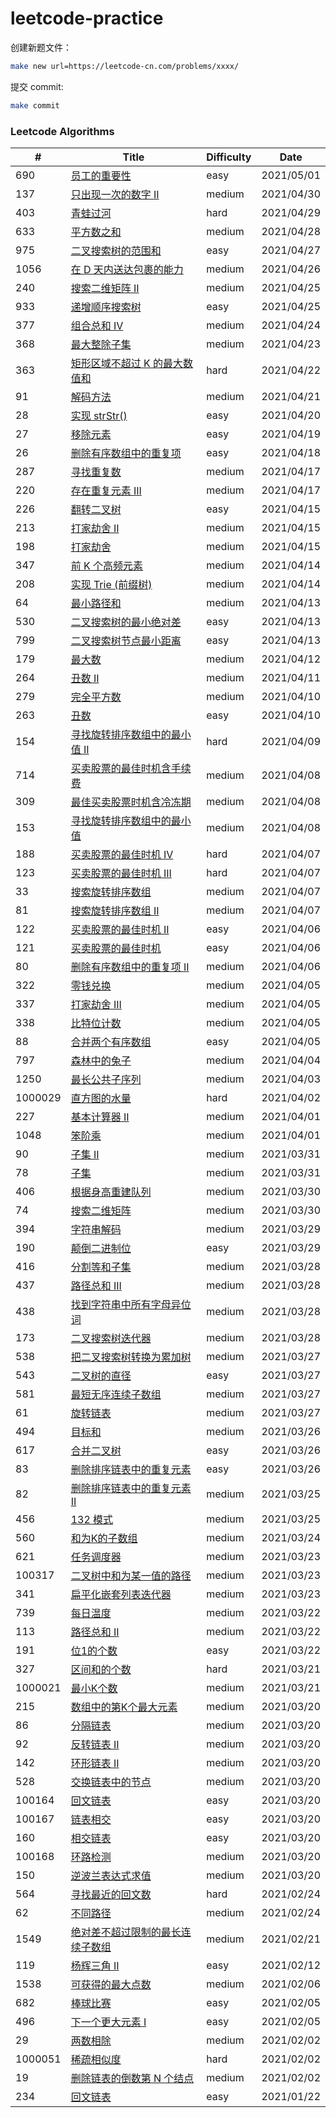 # leetcode-practice

创建新题文件：
```sh
make new url=https://leetcode-cn.com/problems/xxxx/
```

提交 commit:
```sh
make commit
```

### Leetcode Algorithms

| # | Title | Difficulty | Date |
|---| ----- | ---------- | ---- |
|690|[员工的重要性](./algorithms/690-employee-importance.md)|easy|2021/05/01|
|137|[只出现一次的数字 II](./algorithms/137-single-number-ii.md)|medium|2021/04/30|
|403|[青蛙过河](./algorithms/403-frog-jump.md)|hard|2021/04/29|
|633|[平方数之和](./algorithms/633-sum-of-square-numbers.md)|medium|2021/04/28|
|975|[二叉搜索树的范围和](./algorithms/975-range-sum-of-bst.md)|easy|2021/04/27|
|1056|[在 D 天内送达包裹的能力](./algorithms/1056-capacity-to-ship-packages-within-d-days.md)|medium|2021/04/26|
|240|[搜索二维矩阵 II](./algorithms/240-search-a-2d-matrix-ii.md)|medium|2021/04/25|
|933|[递增顺序搜索树](./algorithms/933-increasing-order-search-tree.md)|easy|2021/04/25|
|377|[组合总和 Ⅳ](./algorithms/377-combination-sum-iv.md)|medium|2021/04/24|
|368|[最大整除子集](./algorithms/368-largest-divisible-subset.md)|medium|2021/04/23|
|363|[矩形区域不超过 K 的最大数值和](./algorithms/363-max-sum-of-rectangle-no-larger-than-k.md)|hard|2021/04/22|
|91|[解码方法](./algorithms/91-decode-ways.md)|medium|2021/04/21|
|28|[实现 strStr()](./algorithms/28-implement-strstr.md)|easy|2021/04/20|
|27|[移除元素](./algorithms/27-remove-element.md)|easy|2021/04/19|
|26|[删除有序数组中的重复项](./algorithms/26-remove-duplicates-from-sorted-array.md)|easy|2021/04/18|
|287|[寻找重复数](./algorithms/287-find-the-duplicate-number.md)|medium|2021/04/17|
|220|[存在重复元素 III](./algorithms/220-contains-duplicate-iii.md)|medium|2021/04/17|
|226|[翻转二叉树](./algorithms/226-invert-binary-tree.md)|easy|2021/04/15|
|213|[打家劫舍 II](./algorithms/213-house-robber-ii.md)|medium|2021/04/15|
|198|[打家劫舍](./algorithms/198-house-robber.md)|medium|2021/04/15|
|347|[前 K 个高频元素](./algorithms/347-top-k-frequent-elements.md)|medium|2021/04/14|
|208|[实现 Trie (前缀树)](./algorithms/208-implement-trie-prefix-tree.md)|medium|2021/04/14|
|64|[最小路径和](./algorithms/64-minimum-path-sum.md)|medium|2021/04/13|
|530|[二叉搜索树的最小绝对差](./algorithms/530-minimum-absolute-difference-in-bst.md)|easy|2021/04/13|
|799|[二叉搜索树节点最小距离](./algorithms/799-minimum-distance-between-bst-nodes.md)|easy|2021/04/13|
|179|[最大数](./algorithms/179-largest-number.md)|medium|2021/04/12|
|264|[丑数 II](./algorithms/264-ugly-number-ii.md)|medium|2021/04/11|
|279|[完全平方数](./algorithms/279-perfect-squares.md)|medium|2021/04/10|
|263|[丑数](./algorithms/263-ugly-number.md)|easy|2021/04/10|
|154|[寻找旋转排序数组中的最小值 II](./algorithms/154-find-minimum-in-rotated-sorted-array-ii.md)|hard|2021/04/09|
|714|[买卖股票的最佳时机含手续费](./algorithms/714-best-time-to-buy-and-sell-stock-with-transaction-fee.md)|medium|2021/04/08|
|309|[最佳买卖股票时机含冷冻期](./algorithms/309-best-time-to-buy-and-sell-stock-with-cooldown.md)|medium|2021/04/08|
|153|[寻找旋转排序数组中的最小值](./algorithms/153-find-minimum-in-rotated-sorted-array.md)|medium|2021/04/08|
|188|[买卖股票的最佳时机 IV](./algorithms/188-best-time-to-buy-and-sell-stock-iv.md)|hard|2021/04/07|
|123|[买卖股票的最佳时机 III](./algorithms/123-best-time-to-buy-and-sell-stock-iii.md)|hard|2021/04/07|
|33|[搜索旋转排序数组](./algorithms/33-search-in-rotated-sorted-array.md)|medium|2021/04/07|
|81|[搜索旋转排序数组 II](./algorithms/81-search-in-rotated-sorted-array-ii.md)|medium|2021/04/07|
|122|[买卖股票的最佳时机 II](./algorithms/122-best-time-to-buy-and-sell-stock-ii.md)|easy|2021/04/06|
|121|[买卖股票的最佳时机](./algorithms/121-best-time-to-buy-and-sell-stock.md)|easy|2021/04/06|
|80|[删除有序数组中的重复项 II](./algorithms/80-remove-duplicates-from-sorted-array-ii.md)|medium|2021/04/06|
|322|[零钱兑换](./algorithms/322-coin-change.md)|medium|2021/04/05|
|337|[打家劫舍 III](./algorithms/337-house-robber-iii.md)|medium|2021/04/05|
|338|[比特位计数](./algorithms/338-counting-bits.md)|medium|2021/04/05|
|88|[合并两个有序数组](./algorithms/88-merge-sorted-array.md)|easy|2021/04/05|
|797|[森林中的兔子](./algorithms/797-rabbits-in-forest.md)|medium|2021/04/04|
|1250|[最长公共子序列](./algorithms/1250-longest-common-subsequence.md)|medium|2021/04/03|
|1000029|[直方图的水量](./algorithms/1000029-volume-of-histogram-lcci.md)|hard|2021/04/02|
|227|[基本计算器 II](./algorithms/227-basic-calculator-ii.md)|medium|2021/04/01|
|1048|[笨阶乘](./algorithms/1048-clumsy-factorial.md)|medium|2021/04/01|
|90|[子集 II](./algorithms/90-subsets-ii.md)|medium|2021/03/31|
|78|[子集](./algorithms/78-subsets.md)|medium|2021/03/31|
|406|[根据身高重建队列](./algorithms/406-queue-reconstruction-by-height.md)|medium|2021/03/30|
|74|[搜索二维矩阵](./algorithms/74-search-a-2d-matrix.md)|medium|2021/03/30|
|394|[字符串解码](./algorithms/394-decode-string.md)|medium|2021/03/29|
|190|[颠倒二进制位](./algorithms/190-reverse-bits.md)|easy|2021/03/29|
|416|[分割等和子集](./algorithms/416-partition-equal-subset-sum.md)|medium|2021/03/28|
|437|[路径总和 III](./algorithms/437-path-sum-iii.md)|medium|2021/03/28|
|438|[找到字符串中所有字母异位词](./algorithms/438-find-all-anagrams-in-a-string.md)|medium|2021/03/28|
|173|[二叉搜索树迭代器](./algorithms/173-binary-search-tree-iterator.md)|medium|2021/03/28|
|538|[把二叉搜索树转换为累加树](./algorithms/538-convert-bst-to-greater-tree.md)|medium|2021/03/27|
|543|[二叉树的直径](./algorithms/543-diameter-of-binary-tree.md)|easy|2021/03/27|
|581|[最短无序连续子数组](./algorithms/581-shortest-unsorted-continuous-subarray.md)|medium|2021/03/27|
|61|[旋转链表](./algorithms/61-rotate-list.md)|medium|2021/03/27|
|494|[目标和](./algorithms/494-target-sum.md)|medium|2021/03/26|
|617|[合并二叉树](./algorithms/617-merge-two-binary-trees.md)|easy|2021/03/26|
|83|[删除排序链表中的重复元素](./algorithms/83-remove-duplicates-from-sorted-list.md)|easy|2021/03/26|
|82|[删除排序链表中的重复元素 II](./algorithms/82-remove-duplicates-from-sorted-list-ii.md)|medium|2021/03/25|
|456|[132 模式](./algorithms/456-132-pattern.md)|medium|2021/03/25|
|560|[和为K的子数组](./algorithms/560-subarray-sum-equals-k.md)|medium|2021/03/24|
|621|[任务调度器](./algorithms/621-task-scheduler.md)|medium|2021/03/23|
|100317|[二叉树中和为某一值的路径](./algorithms/100317-er-cha-shu-zhong-he-wei-mou-yi-zhi-de-lu-jing-lcof.md)|medium|2021/03/23|
|341|[扁平化嵌套列表迭代器](./algorithms/341-flatten-nested-list-iterator.md)|medium|2021/03/23|
|739|[每日温度](./algorithms/739-daily-temperatures.md)|medium|2021/03/22|
|113|[路径总和 II](./algorithms/113-path-sum-ii.md)|medium|2021/03/22|
|191|[位1的个数](./algorithms/191-number-of-1-bits.md)|easy|2021/03/22|
|327|[区间和的个数](./algorithms/327-count-of-range-sum.md)|hard|2021/03/21|
|1000021|[最小K个数](./algorithms/1000021-smallest-k-lcci.md)|medium|2021/03/21|
|215|[数组中的第K个最大元素](./algorithms/215-kth-largest-element-in-an-array.md)|medium|2021/03/20|
|86|[分隔链表](./algorithms/86-partition-list.md)|medium|2021/03/20|
|92|[反转链表 II](./algorithms/92-reverse-linked-list-ii.md)|medium|2021/03/20|
|142|[环形链表 II](./algorithms/142-linked-list-cycle-ii.md)|medium|2021/03/20|
|528|[交换链表中的节点](./algorithms/528-swapping-nodes-in-a-linked-list.md)|medium|2021/03/20|
|100164|[回文链表](./algorithms/100164-palindrome-linked-list-lcci.md)|easy|2021/03/20|
|100167|[链表相交](./algorithms/100167-intersection-of-two-linked-lists-lcci.md)|easy|2021/03/20|
|160|[相交链表](./algorithms/160-intersection-of-two-linked-lists.md)|easy|2021/03/20|
|100168|[环路检测](./algorithms/100168-linked-list-cycle-lcci.md)|medium|2021/03/20|
|150|[逆波兰表达式求值](./algorithms/150-evaluate-reverse-polish-notation.md)|medium|2021/03/20|
|564|[寻找最近的回文数](./algorithms/564-find-the-closest-palindrome.md)|hard|2021/02/24|
|62|[不同路径](./algorithms/62-unique-paths.md)|medium|2021/02/24|
|1549|[绝对差不超过限制的最长连续子数组](./algorithms/1549-longest-continuous-subarray-with-absolute-diff-less-than-or-equal-to-limit.md)|medium|2021/02/21|
|119|[杨辉三角 II](./algorithms/119-pascals-triangle-ii.md)|easy|2021/02/12|
|1538|[可获得的最大点数](./algorithms/1538-maximum-points-you-can-obtain-from-cards.md)|medium|2021/02/06|
|682|[棒球比赛](./algorithms/682-baseball-game.md)|easy|2021/02/05|
|496|[下一个更大元素 I](./algorithms/496-next-greater-element-i.md)|easy|2021/02/05|
|29|[两数相除](./algorithms/29-divide-two-integers.md)|medium|2021/02/02|
|1000051|[稀疏相似度](./algorithms/1000051-sparse-similarity-lcci.md)|hard|2021/02/02|
|19|[删除链表的倒数第 N 个结点](./algorithms/19-remove-nth-node-from-end-of-list.md)|medium|2021/02/02|
|234|[回文链表](./algorithms/234-palindrome-linked-list.md)|easy|2021/01/22|
